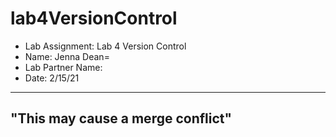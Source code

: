 # lab4VersionControl
- Lab Assignment: Lab 4 Version Control
- Name: Jenna Dean=
- Lab Partner Name:     
- Date: 2/15/21

-----
"This may cause a merge conflict"
-----
